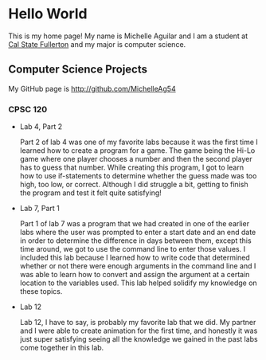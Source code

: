 
# Hello World

This is my home page! My name is Michelle Aguilar and I am a student at
[Cal State Fullerton](http://www.fullerton.edu/) and my major is computer
science.

## Computer Science Projects

My GitHub page is http://github.com/MichelleAg54

### CPSC 120

* Lab 4, Part 2

    Part 2 of lab 4 was one of my favorite labs because it was the first time I learned how to create a program for a game. The game being the Hi-Lo game where one player chooses a number and then the second player has to guess that number. While creating this program, I got to learn how to use if-statements to determine whether the guess made was too high, too low, or correct. Although I did struggle a bit, getting to finish the program and test it felt quite satisfying!

* Lab 7, Part 1

    Part 1 of lab 7 was a program that we had created in one of the earlier labs where the user was prompted to enter a start date and an end date in order to determine the difference in days between them, except this time around, we got to use the command line to enter those values. I included this lab because I learned how to write code that determined whether or not there were enough arguments in the command line and I was able to learn how to convert and assign the argument at a certain location to the variables used. This lab helped solidify my knowledge on these topics.

* Lab 12

    Lab 12, I have to say, is probably my favorite lab that we did. My partner and I were able to create animation for the first time, and honestly it was just super satisfying seeing all the knowledge we gained in the past labs come together in this lab. 